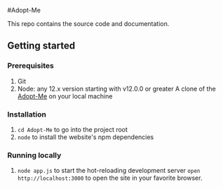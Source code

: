 #Adopt-Me

This repo contains the source code and documentation.

## Getting started

### Prerequisites
1. Git
1. Node: any 12.x version starting with v12.0.0 or greater
A clone of the [Adopt-Me](https://github.com/kirit01/Adopt-Me.git) on your local machine

### Installation
1. `cd Adopt-Me` to go into the project root
1. `node` to install the website's npm dependencies

### Running locally
1. `node app.js` to start the hot-reloading development server
`open http://localhost:3000` to open the site in your favorite browser.
